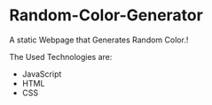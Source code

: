 # Random-Color-Generator
A static Webpage that Generates Random Color.!

The Used Technologies are:
- JavaScript
- HTML 
- CSS